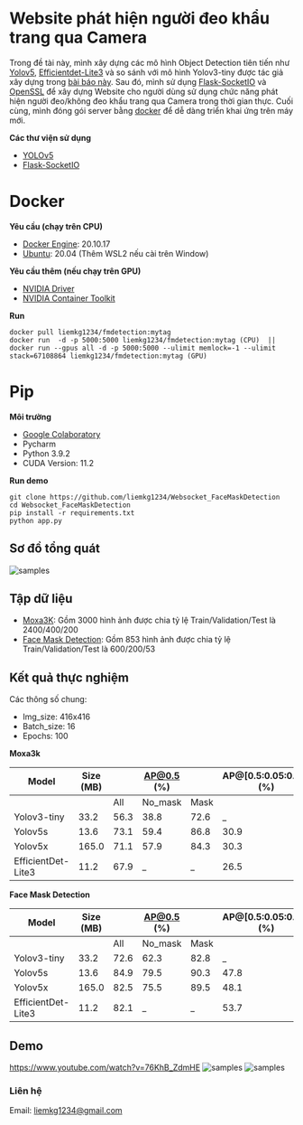 # Website phát hiện người đeo khẩu trang qua Camera
Trong đề tài này, mình xây dựng các mô hình Object Detection tiên tiến như [Yolov5](https://github.com/ultralytics/yolov5), [Efficientdet-Lite3](https://arxiv.org/pdf/1911.09070.pdf) và so sánh với mô hình Yolov3-tiny được tác giả xây dựng trong [bài báo này](https://link.springer.com/content/pdf/10.1007/s41403-020-00157-z.pdf).
Sau đó, mình sử dụng [Flask-SocketIO](https://flask-socketio.readthedocs.io/en/latest/) và [OpenSSL](https://www.openssl.org/) để xây dựng Website cho người dùng sử dụng chức năng phát hiện người đeo/không đeo khẩu trang qua Camera trong thời gian thực. Cuối cùng, mình đóng gói server bằng [docker](https://www.docker.com/) để dễ dàng triển khai ứng trên máy mới.

**Các thư viện sử dụng**
- [YOLOv5](https://github.com/ultralytics/yolov5)
- [Flask-SocketIO](https://flask-socketio.readthedocs.io/en/latest/)

# Docker
**Yêu cầu (chạy trên CPU)**
- [Docker Engine](https://docs.docker.com/engine/install/): 20.10.17
- [Ubuntu](https://ubuntu.com/download/desktop): 20.04 (Thêm WSL2 nếu cài trên Window)

**Yêu cầu thêm (nếu chạy trên GPU)**
- [NVIDIA Driver](https://www.nvidia.com/download/index.aspx)
- [NVIDIA Container Toolkit](https://docs.nvidia.com/datacenter/cloud-native/container-toolkit/install-guide.html#docker)

**Run**
```
docker pull liemkg1234/fmdetection:mytag
docker run  -d -p 5000:5000 liemkg1234/fmdetection:mytag (CPU)  ||  docker run --gpus all -d -p 5000:5000 --ulimit memlock=-1 --ulimit stack=67108864 liemkg1234/fmdetection:mytag (GPU)
```

# Pip
**Môi trường**
- [Google Colaboratory](https://research.google.com/colaboratory/)
- Pycharm
- Python 3.9.2
- CUDA Version: 11.2

**Run demo**
```
git clone https://github.com/liemkg1234/Websocket_FaceMaskDetection
cd Websocket_FaceMaskDetection
pip install -r requirements.txt
python app.py
```

## Sơ đồ tổng quát
![samples](https://github.com/liemkg1234/Websocket_FaceMaskDetection/blob/master/images/sodotongquat.PNG)

## Tập dữ liệu
- [Moxa3K](https://shitty-bots-inc.github.io/MOXA/index.html): Gồm 3000 hình ảnh được chia tỷ lệ Train/Validation/Test là 2400/400/200
- [Face Mask Detection](https://www.kaggle.com/datasets/andrewmvd/face-mask-detection): Gồm 853 hình ảnh được chia tỷ lệ Train/Validation/Test là 600/200/53

## Kết quả thực nghiệm
Các thông số chung:
- Img_size: 416x416
- Batch_size: 16
- Epochs: 100

**Moxa3k**

| Model | Size (MB) |   | AP@0.5 (%) |   | AP@[0.5:0.05:0.95] (%) |
| ------------- | ------------- | ------------- | ------------- | ------------- | ------------- |
|   |   | All | No_mask | Mask |   |
| Yolov3-tiny | 33.2 | 56.3 | 38.8 | 72.6 | _ |
| Yolov5s | 13.6 | 73.1 | 59.4 | 86.8 | 30.9 |
| Yolov5x | 165.0 | 71.1 | 57.9 | 84.3 | 30.3 |
| EfficientDet-Lite3 | 11.2 | 67.9 | _ | _ | 26.5 |

**Face Mask Detection**

| Model | Size (MB) |   | AP@0.5 (%) |   | AP@[0.5:0.05:0.95] (%) |
| ------------- | ------------- | ------------- | ------------- | ------------- | ------------- |
|   |   | All | No_mask | Mask |   |
| Yolov3-tiny | 33.2 | 72.6 | 62.3 | 82.8 | _ |
| Yolov5s | 13.6 | 84.9 | 79.5 | 90.3 | 47.8 |
| Yolov5x | 165.0 | 82.5 | 75.5 | 89.5 | 48.1 |
| EfficientDet-Lite3 | 11.2 | 82.1 | _ | _ | 53.7 |

## Demo

https://www.youtube.com/watch?v=76KhB_ZdmHE
![samples](https://github.com/liemkg1234/Websocket_FaceMaskDetection/blob/master/images/demo.PNG)
![samples](https://github.com/liemkg1234/Websocket_FaceMaskDetection/blob/master/images/demo2.PNG)

### Liên hệ
Email:  liemkg1234@gmail.com
